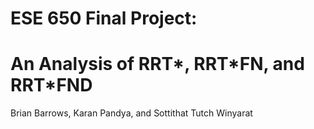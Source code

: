 # ESE 650 Final Project:
# An Analysis of RRT\*, RRT\*FN, and RRT\*FND
Brian Barrows, Karan Pandya, and Sottithat Tutch Winyarat
